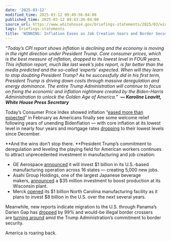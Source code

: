 ```yaml
---
date: '2025-03-12'
modified_time: 2025-03-12 09:49:56-04:00
published_time: 2025-03-12 09:43:36-04:00
source_url: https://www.whitehouse.gov/briefings-statements/2025/03/winning-inflation-eases-as-job-creation-soars-and-border-security-pays-off/
tags: briefings-statements
title: 'WINNING: Inflation Eases as Job Creation Soars and Border Security Pays Off'
---
```

 
*“Today’s CPI report shows inflation is declining and the economy is
moving in the right direction under President Trump. Core consumer
prices, which is the best measure of inflation, dropped to its lowest
level in FOUR years. This inflation report, much like last week’s jobs
report, is far better than the media predicted and the so-called
‘experts’ expected. When will they learn to stop doubting President
Trump? As he successfully did in his first term, President Trump is
driving down costs through massive deregulation and energy dominance.
The entire Trump Administration will continue to focus on fixing the
economic and inflation nightmare created by the Biden-Harris
Administration to unlock the Golden Age of America.”  **— Karoline
Leavitt, White House Press Secretary***

Today’s Consumer Price Index showed inflation “[eased more than
expected](https://www.washingtonpost.com/business/2025/03/12/inflation-tariffs-recession-cpi-markets-wall-street/)”
in February as Americans finally see some welcome relief following years
of unending Bidenflation — with core inflation at its lowest level in
nearly four years and mortgage
rates [dropping](https://www.bloomberg.com/news/articles/2025-03-12/us-mortgage-rates-drop-for-a-sixth-week-to-lowest-since-december?srnd=homepage-americas) to
their lowest levels since December.

**And the wins don’t stop there. **President Trump’s commitment to
deregulation and leveling the playing field for American workers
continues to attract unprecedented investment in manufacturing and job
creation:

-   GE
    Aerospace [announced](https://www.geaerospace.com/news/press-releases/ge-aerospace-invest-nearly-1b-us-manufacturing-2025) it
    will invest $1 billion in its U.S.-based manufacturing operation
    across 16 states — creating 5,000 new jobs.
-   Asahi Group Holdings, one of the largest Japanese beverage
    makers, [announced](https://www.wsj.com/business/japan-beer-maker-asahi-looks-to-invest-more-in-the-u-s-as-president-trump-wields-tariffs-c23eaab1?mod=latest_headlines) a
    $35 million investment to boost production at its Wisconsin plant.
-   Merck [opened](https://www.reuters.com/business/healthcare-pharmaceuticals/merck-opens-vaccine-manufacturing-facility-north-carolina-2025-03-11/) its
    $1 billion North Carolina manufacturing facility as it plans to
    invest $8 billion in the U.S. over the next several years.

Meanwhile, new reports indicate migration to the U.S. through Panama’s
Darien Gap
has [dropped](https://www.bloomberg.com/news/articles/2025-03-10/migration-to-the-us-through-panama-jungle-route-plunges-99?srnd=homepage-americas&embedded-checkout=true) by
99% and would-be illegal border crossers are [turning
around](https://www.wsj.com/world/americas/trump-border-immigration-reverse-migration-150854c4) amid
the Trump Administration’s commitment to border security.

America is roaring back.
